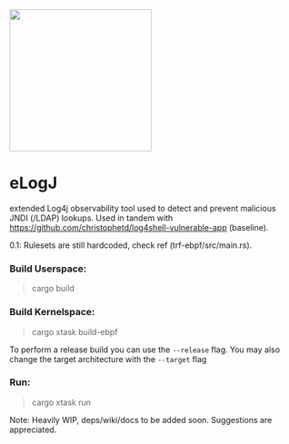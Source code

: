 <img src="https://github.com/WillGAndre/eLogJ/blob/main/elogj.png" width="250">

# eLogJ
extended Log4j observability tool used to detect and prevent malicious JNDI (/LDAP) lookups.
Used in tandem with https://github.com/christophetd/log4shell-vulnerable-app (baseline).

0.1: Rulesets are still hardcoded, check ref (trf-ebpf/src/main.rs).

### Build Userspace:
> cargo build

### Build Kernelspace:
> cargo xtask build-ebpf

To perform a release build you can use the `--release` flag.
You may also change the target architecture with the `--target` flag

### Run:
> cargo xtask run

Note: 
 Heavily WIP, deps/wiki/docs to be added soon.
 Suggestions are appreciated.
